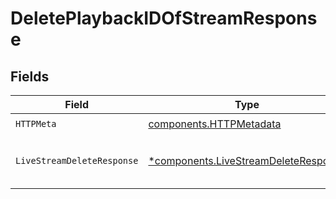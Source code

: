 # DeletePlaybackIDOfStreamResponse


## Fields

| Field                                                                                       | Type                                                                                        | Required                                                                                    | Description                                                                                 | Example                                                                                     |
| ------------------------------------------------------------------------------------------- | ------------------------------------------------------------------------------------------- | ------------------------------------------------------------------------------------------- | ------------------------------------------------------------------------------------------- | ------------------------------------------------------------------------------------------- |
| `HTTPMeta`                                                                                  | [components.HTTPMetadata](../../models/components/httpmetadata.md)                          | :heavy_check_mark:                                                                          | N/A                                                                                         |                                                                                             |
| `LiveStreamDeleteResponse`                                                                  | [*components.LiveStreamDeleteResponse](../../models/components/livestreamdeleteresponse.md) | :heavy_minus_sign:                                                                          | Stream's playbackId deleted successfully                                                    | {<br/>"success": true<br/>}                                                                 |
